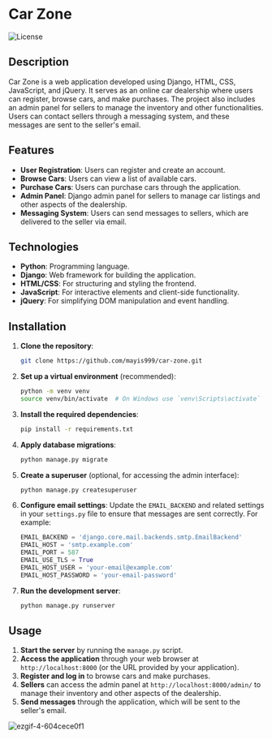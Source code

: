 # Car Zone

![License](https://img.shields.io/badge/license-MIT-blue.svg)

## Description

Car Zone is a web application developed using Django, HTML, CSS, JavaScript, and jQuery. It serves as an online car dealership where users can register, browse cars, and make purchases. The project also includes an admin panel for sellers to manage the inventory and other functionalities. Users can contact sellers through a messaging system, and these messages are sent to the seller's email.

## Features

- **User Registration**: Users can register and create an account.
- **Browse Cars**: Users can view a list of available cars.
- **Purchase Cars**: Users can purchase cars through the application.
- **Admin Panel**: Django admin panel for sellers to manage car listings and other aspects of the dealership.
- **Messaging System**: Users can send messages to sellers, which are delivered to the seller via email.

## Technologies

- **Python**: Programming language.
- **Django**: Web framework for building the application.
- **HTML/CSS**: For structuring and styling the frontend.
- **JavaScript**: For interactive elements and client-side functionality.
- **jQuery**: For simplifying DOM manipulation and event handling.

## Installation

1. **Clone the repository**:
    ```bash
    git clone https://github.com/mayis999/car-zone.git
    ```
2. **Set up a virtual environment** (recommended):
    ```bash
    python -m venv venv
    source venv/bin/activate  # On Windows use `venv\Scripts\activate`
    ```
3. **Install the required dependencies**:
    ```bash
    pip install -r requirements.txt
    ```
4. **Apply database migrations**:
    ```bash
    python manage.py migrate
    ```
5. **Create a superuser** (optional, for accessing the admin interface):
    ```bash
    python manage.py createsuperuser
    ```
6. **Configure email settings**:
    Update the `EMAIL_BACKEND` and related settings in your `settings.py` file to ensure that messages are sent correctly. For example:
    ```python
    EMAIL_BACKEND = 'django.core.mail.backends.smtp.EmailBackend'
    EMAIL_HOST = 'smtp.example.com'
    EMAIL_PORT = 587
    EMAIL_USE_TLS = True
    EMAIL_HOST_USER = 'your-email@example.com'
    EMAIL_HOST_PASSWORD = 'your-email-password'
    ```
7. **Run the development server**:
    ```bash
    python manage.py runserver
    ```

## Usage

1. **Start the server** by running the `manage.py` script.
2. **Access the application** through your web browser at `http://localhost:8000` (or the URL provided by your application).
3. **Register and log in** to browse cars and make purchases.
4. **Sellers** can access the admin panel at `http://localhost:8000/admin/` to manage their inventory and other aspects of the dealership.
5. **Send messages** through the application, which will be sent to the seller's email.

![ezgif-4-604cece0f1](https://github.com/user-attachments/assets/c901f063-bbb4-42d8-af4f-5ee0bfe09ee5)

